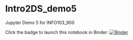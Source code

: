 # Intro2DS_demo5
Jupyter Demo 5 for INFO103_900

Click the badge to launch this notebook in Binder:
[![Binder](https://mybinder.org/badge.svg)](https://mybinder.org/v2/gh/leipzig/Intro2DS_demo5/master?filepath=D5-PreProcessing.ipynb)
